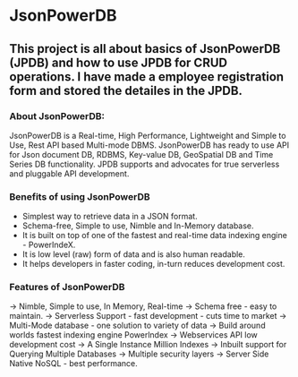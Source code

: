 # JsonPowerDB
## This project is all about basics of JsonPowerDB (JPDB) and how to use JPDB for CRUD operations. I have made a employee registration form and stored the detailes in the JPDB.
[1]: https://login2explore.com/jpdb/docs.html "JPDB Document link"
### About JsonPowerDB:
JsonPowerDB is a Real-time, High Performance, Lightweight and Simple to Use, Rest API based Multi-mode DBMS. JsonPowerDB has ready to use API for Json document DB, RDBMS, Key-value DB, GeoSpatial DB and Time Series DB functionality. JPDB supports and advocates for true serverless and pluggable API development.

### Benefits of using JsonPowerDB
* Simplest way to retrieve data in a JSON format.
* Schema-free, Simple to use, Nimble and In-Memory database.
* It is built on top of one of the fastest and real-time data indexing engine - PowerIndeX.
* It is low level (raw) form of data and is also human readable.
* It helps developers in faster coding, in-turn reduces development cost.

### Features of JsonPowerDB
→ Nimble, Simple to use, In Memory, Real-time
→ Schema free - easy to maintain.
→ Serverless Support - fast development - cuts time to market
→ Multi-Mode database - one solution to variety of data
→ Build around worlds fastest indexing engine Powerlndex
→ Webservices API low development cost
→ A Single Instance Million Indexes
→ Inbuilt support for Querying Multiple Databases
→ Multiple security layers
→ Server Side Native NoSQL - best performance.
